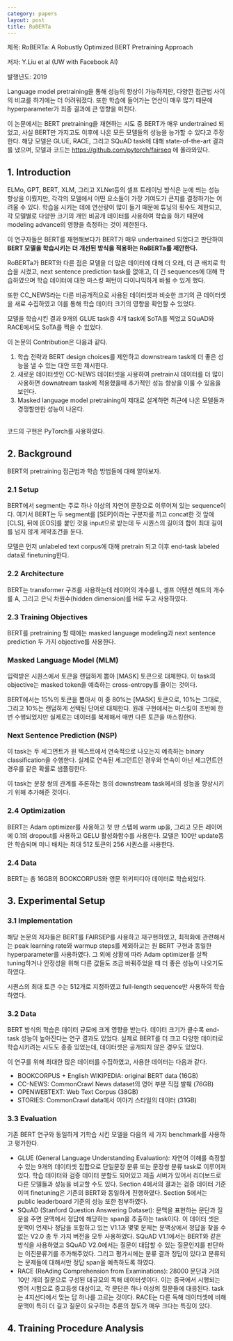 ```yaml
---
category: papers
layout: post
title: RoBERTa
---
```

제목: RoBERTa: A Robustly Optimized BERT Pretraining Approach

저자: Y.Liu et al (UW with Facebook AI)

발행년도: 2019

Language model pretraining을 통해 성능의 향상이 가능하지만, 다양한 접근법 사이의 비교를 하기에는 더 어려워졌다. 또한 학습에 들어가는 연산이 매우 많기 때문에 hyperparameter가 최종 결과에 큰 영향을 미친다.

이 논문에서는 BERT pretraining을 재현하는 시도 중 BERT가 매우 undertrained 되었고, 사실 BERT만 가지고도 이후에 나온 모든 모델들의 성능을 능가할 수 있다고 주장한다. 해당 모델은 GLUE, RACE, 그리고 SQuAD task에 대해 state-of-the-art 결과를 냈으며, 모델과 코드는 <a href="https://github.com/pytorch/fairseq">https://github.com/pytorch/fairseq</a> 에 올라와있다.

## 1. Introduction
ELMo, GPT, BERT, XLM, 그리고 XLNet등의 셀프 트레이닝 방식은 눈에 띄는 성능 향상을 이뤘지만, 각각의 모델에서 어떤 요소들이 가장 기여도가 큰지를 결정하기는 어려울 수 있다. 학습을 시키는 데에 연산량이 많이 들기 때문에 튜닝의 횟수도 제한되고, 각 모델별로 다양한 크기의 개인 비공개 데이터를 사용하여 학습을 하기 때문에 modeling advance의 영향을 측정하는 것이 제한된다.

이 연구자들은 BERT를 재현해보다가 BERT가 매우 undertrained 되었다고 판단하여 <b>BERT 모델을 학습시키는 더 개선된 방식을 적용하는 RoBERTa를 제안한다.</b>

RoBERTa가 BERT와 다른 점은 모델을 더 많은 데이터에 대해 더 오래, 더 큰 배치로 학습을 시켰고, next sentence prediction task를 없애고, 더 긴 sequences에 대해 학습하였으며 학습 데이터에 대한 마스킹 패턴이 다이나믹하게 바뀔 수 있게 했다.

또한 CC_NEWS라는 다른 비공개적으로 사용된 데이터셋과 비슷한 크기의 큰 데이터셋을 새로 수집하였고 이를 통해 학습 데이터 크기의 영향을 확인할 수 있었다.

모델을 학습시킨 결과 9개의 GLUE task중 4개 task에 SoTA를 찍었고 SQuAD와 RACE에서도 SoTA를 찍을 수 있었다.

이 논문의 Contribution은 다음과 같다.

1. 학습 전략과 BERT design choices를 제안하고 downstream task에 더 좋은 성능을 낼 수 있는 대안 또한 제시한다. <br>
2. 새로운 데이터셋인 CC-NEWS 데이터셋을 사용하여 pretrain시 데이터를 더 많이 사용하면 downatream task에 적용했을때 추가적인 성능 향상을 이룰 수 있음을 보인다.<br>
3. Masked language model pretraining이 제대로 설계하면 최근에 나온 모델들과 경쟁할만한 성능이 나온다.

<br>
코드의 구현은 PyTorch를 사용하였다.

## 2. Background
BERT의 pretraining 접근법과 학습 방법들에 대해 알아보자.

### 2.1 Setup
BERT에서 segment는 주로 하나 이상의 자연어 문장으로 이루어져 있는 sequence이다. 여기서 BERT는 두 segment를 [SEP]이라는 구분자를 끼고 concat한 것 앞에 [CLS], 뒤에 [EOS]를 붙인 것을 input으로 받는데 두 시퀀스의 길이의 합이 최대 길이를 넘지 않게 제약조건을 둔다.

모델은 먼저 unlabeled text corpus에 대해 pretrain 되고 이후 end-task labeled data로 finetuning한다.

### 2.2 Architecture
BERT는 transformer 구조를 사용하는데 레이어의 개수를 L, 셀프 어텐션 헤드의 개수를 A, 그리고 은닉 차원수(hidden dimension)를 H로 두고 사용하였다.

### 2.3 Training Objectives
BERT를 pretraining 할 때에는 masked language modeling과 next sentence prediction 두 가지 objective를 사용한다.

### Masked Language Model (MLM)
입력받은 시퀀스에서 토큰을 랜덤하게 뽑아 [MASK] 토큰으로 대체한다. 이 task의 objective는 masked token을 예측하는 cross-entropy를 줄이는 것이다. 

BERT에서는 15%의 토큰을 뽑아서 이 중 80%는 [MASK] 토큰으로, 10%는 그대로, 그리고 10%는 랜덤하게 선택된 단어로 대체한다. 원래 구현에서는 마스킹이 초반에 한번 수행되었지만 실제로는 데이터를 복제해서 매번 다른 토큰을 마스킹한다.

### Next Sentence Prediction (NSP)
이 task는 두 세그먼트가 원 텍스트에서 연속적으로 나오는지 예측하는 binary classification을 수행한다. 실제로 연속된 세그먼트인 경우와 연속이 아닌 세그먼트인 경우를 같은 확률로 샘플링한다. 

이 task는 문장 쌍의 관계를 추론하는 등의 downstream task에서의 성능을 향상시키기 위해 추가해준 것이다.

### 2.4 Optimization
BERT는 Adam optimizer를 사용하고 첫 만 스텝에 warm up을, 그리고 모든 레이어에 0.1의 dropout를 사용하고 GELU 활성화함수를 사용한다. 모델은 100만 update동안 학습되며 미니 배치는 최대 512 토큰의 256 시퀀스를 사용한다.

### 2.4 Data
BERT는 총 16GB의 BOOKCORPUS와 영문 위키피디아 데이터로 학습되었다.

## 3. Experimental Setup

### 3.1 Implementation
해당 논문의 저자들은 BERT를 FAIRSEP를 사용하고 재구현하였고, 최적화에 관련해서는 peak learning rate와 warmup steps를 제외하고는 원 BERT 구현과 동일한 hyperparameter를 사용하였다. 그 외에 상황에 따라 Adam optimizer를 살짝 tuning하거나  안정성을 위해 다른 값들도 조금 바꿔주었을 때 더 좋은 성능이 나오기도 하였다.

시퀀스의 최대 토큰 수는 512개로 지정하였고 full-length sequence만 사용하여 학습하였다.

### 3.2 Data
BERT 방식의 학습은 데이터 규모에 크게 영향을 받는다. 데이터 크기가 클수록 end-task 성능이 높아진다는 연구 결과도 있었다. 실제로 BERT를 더 크고 다양한 데이터로 학습시키려는 시도도 종종 있었는데, 데이터셋은 공개되지 않은 경우도 있었다.

이 연구를 위해 최대한 많은 데이터를 수집하였고, 사용한 데이터는 다음과 같다.

* BOOKCORPUS + English WIKIPEDIA: original BERT data (16GB) <br>
* CC-NEWS: CommonCrawl News dataset의 영어 부분 직접 발췌 (76GB) <br>
* OPENWEBTEXT: Web Text Corpus (38GB) <br>
* STORIES: CommonCrawl data에서 이야기 스타일의 데이터 (31GB) <br>

### 3.3 Evaluation
기존 BERT 연구와 동일하게 기학습 시킨 모델을 다음의 세 가지 benchmark를 사용하고 평가한다.

* GLUE (General Language Understanding Evaluation): 자연어 이해를 측정할 수 있는 9개의 데이터셋 집합으로 단일문장 분류 또는 문장쌍 분류 task로 이루어져있다. 학습 데이터와 검증 데이터 분할도 되어있고 제출 서버가 있어서 리더보드로 다른 모델들과 성능을 비교할 수도 있다. Section 4에서의 결과는 검증 데이터 기준이며 finetuning은 기존의 BERT와 동일하게 진행하였다. Section 5에서는 public leaderboard 기준의 성능 또한 첨부하였다. <br>
* SQuAD (Stanford Question Answering Dataset): 문맥을 표현하는 문단과 질문을 주면 문맥에서 정답에 해당하는 span을 추출하는 task이다. 이 데이터 셋은 문맥이 언제나 정담을 포함하고 있는 V1.1과 몇몇 문제는 문맥상에서 정답을 찾을 수 없는 V2.0 총 두 가지 버전을 모두 사용하였다. SQuAD V1.1에서는 BERT와 같은 방식을 사용하였고 SQuAD V2.0에서는 질문이 대답할 수 있는 질문인지를 판단하는 이진분류기를 추가해주었다. 그리고 평가시에는 분류 결과 정답이 있다고 분류되는 문제들에 대해서만 정답 span을 예측하도록 하였다. <br>
* RACE (ReAding Comprehension from Examinations): 28000 문단과 거의 10만 개의 질문으로 구성된 대규모의 독해 데이터셋이다. 이는 중국에서 시행되는 영어 시험으로 중고등생 대상이고, 각 문단은 하나 이상의 질문들에 대응된다. task는 4지선다에서 맞는 답 하나를 고르는 것이다. RACE는 다른 독해 데이터셋에 비해 문맥이 특히 더 길고 질문이 요구하는 추론의 정도가 매우 크다는 특징이 있다.<br>

## 4. Training Procedure Analysis
